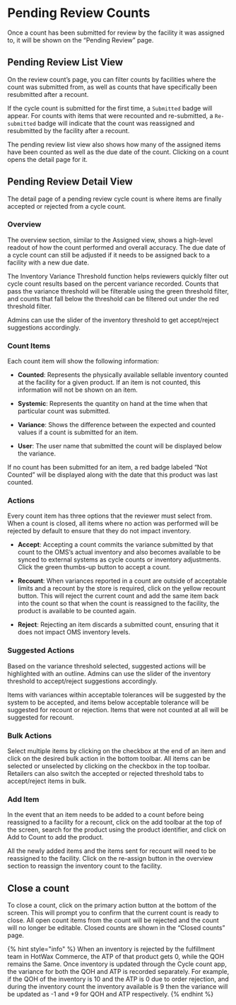 # Pending Review Counts

Once a count has been submitted for review by the facility it was assigned to, it will be shown on the “Pending Review” page.

## Pending Review List View

On the review count’s page, you can filter counts by facilities where the count was submitted from, as well as counts that have specifically been resubmitted after a recount.

If the cycle count is submitted for the first time, a `Submitted` badge will appear. For counts with items that were recounted and re-submitted, a `Re-submitted` badge will indicate that the count was reassigned and resubmitted by the facility after a recount.

The pending review list view also shows how many of the assigned items have been counted as well as the due date of the count. Clicking on a count opens the detail page for it.

## Pending Review Detail View

The detail page of a pending review cycle count is where items are finally accepted or rejected from a cycle count.

### Overview

The overview section, similar to the Assigned view, shows a high-level readout of how the count performed and overall accuracy. The due date of a cycle count can still be adjusted if it needs to be assigned back to a facility with a new due date.

The Inventory Variance Threshold function helps reviewers quickly filter out cycle count results based on the percent variance recorded. Counts that pass the variance threshold will be filterable using the green threshold filter, and counts that fall below the threshold can be filtered out under the red threshold filter.

Admins can use the slider of the inventory threshold to get accept/reject suggestions accordingly.

### Count Items

Each count item will show the following information:

- **Counted**: Represents the physically available sellable inventory counted at the facility for a given product. If an item is not counted, this information will not be shown on an item.
  
- **Systemic**: Represents the quantity on hand at the time when that particular count was submitted.

- **Variance**: Shows the difference between the expected and counted values if a count is submitted for an item.

- **User**: The user name that submitted the count will be displayed below the variance.

If no count has been submitted for an item, a red badge labeled “Not Counted” will be displayed along with the date that this product was last counted.

### Actions

Every count item has three options that the reviewer must select from. When a count is closed, all items where no action was performed will be rejected by default to ensure that they do not impact inventory.

- **Accept**: Accepting a count commits the variance submitted by that count to the OMS’s actual inventory and also becomes available to be synced to external systems as cycle counts or inventory adjustments. Click the green thumbs-up button to accept a count.
  
- **Recount**: When variances reported in a count are outside of acceptable limits and a recount by the store is required, click on the yellow recount button. This will reject the current count and add the same item back into the count so that when the count is reassigned to the facility, the product is available to be counted again.
  
- **Reject**: Rejecting an item discards a submitted count, ensuring that it does not impact OMS inventory levels.

### Suggested Actions

Based on the variance threshold selected, suggested actions will be highlighted with an outline. Admins can use the slider of the inventory threshold to accept/reject suggestions accordingly.

Items with variances within acceptable tolerances will be suggested by the system to be accepted, and items below acceptable tolerance will be suggested for recount or rejection. Items that were not counted at all will be suggested for recount.

### Bulk Actions

Select multiple items by clicking on the checkbox at the end of an item and click on the desired bulk action in the bottom toolbar. All items can be selected or unselected by clicking on the checkbox in the top toolbar. Retailers can also switch the accepted or rejected threshold tabs to accept/reject items in bulk.

### Add Item

In the event that an item needs to be added to a count before being reassigned to a facility for a recount, click on the add toolbar at the top of the screen, search for the product using the product identifier, and click on Add to Count to add the product.

All the newly added items and the items sent for recount will need to be reassigned to the facility. Click on the re-assign button in the overview section to reassign the inventory count to the facility.

## Close a count

To close a count, click on the primary action button at the bottom of the screen. This will prompt you to confirm that the current count is ready to close. All open count items from the count will be rejected and the count will no longer be editable. Closed counts are shown in the “Closed counts” page.

{% hint style="info" %} When an inventory is rejected by the fulfillment team in HotWax Commerce, the ATP of that product gets 0, while the QOH remains the Same. Once inventory is updated through the Cycle count app, the variance for both the QOH and ATP is recorded separately. For example, if the QOH of the inventory is 10 and the ATP is 0 due to order rejection, and during the inventory count the inventory available is 9 then the variance will be updated as -1 and +9 for QOH and ATP respectively.  {% endhint %}



